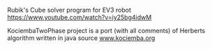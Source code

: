 Rubik's Cube solver program for EV3 robot https://www.youtube.com/watch?v=iy25bg4idwM

KociembaTwoPhase project is a port (with all comments) of Herberts algorithm written in java source www.kociemba.org